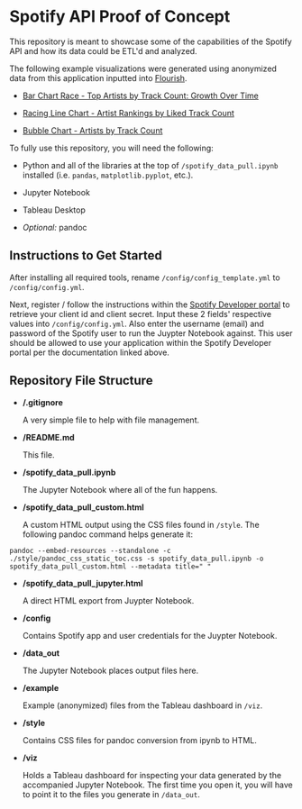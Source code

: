 # Spotify API Proof of Concept

This repository is meant to showcase some of the capabilities of the Spotify API and how its data could be ETL'd and analyzed.

The following example visualizations were generated using anonymized data from this application inputted into [Flourish](https://flourish.studio).

- [Bar Chart Race - Top Artists by Track Count: Growth Over Time](https://public.flourish.studio/visualisation/12648708/)

- [Racing Line Chart - Artist Rankings by Liked Track Count](https://public.flourish.studio/visualisation/12584673/)

- [Bubble Chart - Artists by Track Count](https://public.flourish.studio/visualisation/12649979/)

To fully use this repository, you will need the following:

- Python and all of the libraries at the top of `/spotify_data_pull.ipynb` installed (i.e. `pandas`, `matplotlib.pyplot`, etc.).

- Jupyter Notebook

- Tableau Desktop

- *Optional:* pandoc

## Instructions to Get Started

After installing all required tools, rename `/config/config_template.yml` to `/config/config.yml`.

Next, register / follow the instructions within the [Spotify Developer portal](https://developer.spotify.com/documentation/web-api) to retrieve your client id and client secret. Input these 2 fields' respective values into `/config/config.yml`. Also enter the username (email) and password of the Spotify user to run the Juypter Notebook against. This user should be allowed to use your application within the Spotify Developer portal per the documentation linked above.

## Repository File Structure

- **/.gitignore**

  A very simple file to help with file management.

- **/README.md**

  This file.

- **/spotify_data_pull.ipynb**

  The Jupyter Notebook where all of the fun happens.

- **/spotify_data_pull_custom.html**

  A custom HTML output using the CSS files found in `/style`. The following pandoc command helps generate it:

```
pandoc --embed-resources --standalone -c ./style/pandoc_css_static_toc.css -s spotify_data_pull.ipynb -o spotify_data_pull_custom.html --metadata title=" "
```

- **/spotify_data_pull_jupyter.html**

  A direct HTML export from Juypter Notebook.

- **/config**

  Contains Spotify app and user credentials for the Juypter Notebook.

- **/data_out**

  The Jupyter Notebook places output files here.

- **/example**

  Example (anonymized) files from the Tableau dashboard in `/viz`.

- **/style**

  Contains CSS files for pandoc conversion from ipynb to HTML.

- **/viz**

  Holds a Tableau dashboard for inspecting your data generated by the accompanied Jupyter Notebook. The first time you open it, you will have to point it to the files you generate in `/data_out`.